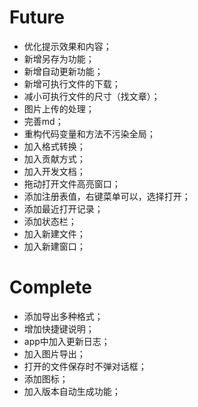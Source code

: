 # Future

- 优化提示效果和内容；
- 新增另存为功能；
- 新增自动更新功能；
- 新增可执行文件的下载；
- 减小可执行文件的尺寸（找文章）；
- 图片上传的处理；
- 完善md；
- 重构代码变量和方法不污染全局；
- 加入格式转换；
- 加入贡献方式；
- 加入开发文档；
- 拖动打开文件高亮窗口；
- 添加注册表值，右键菜单可以，选择打开；
- 添加最近打开记录；
- 添加状态栏；
- 加入新建文件；
- 加入新建窗口；


# Complete

- 添加导出多种格式；
- 增加快捷键说明；
- app中加入更新日志；
- 加入图片导出；
- 打开的文件保存时不弹对话框；
- 添加图标；
- 加入版本自动生成功能；